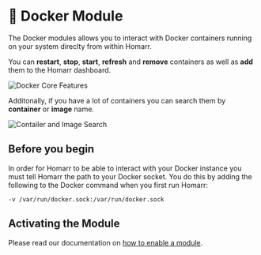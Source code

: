 # 🐳 Docker Module

The Docker modules allows you to interact with Docker containers running on your system direclty from within Homarr.

You can **restart**, **stop**, **start**, **refresh** and **remove** containers as well as **add** them to the Homarr dashboard.

![Docker Core Features](https://user-images.githubusercontent.com/190136/180496007-8456e486-a864-4510-b91f-fabf74df020c.png)

Additonally, if you have a lot of containers you can search them by **container** or **image** name.

![Contailer and Image Search](https://user-images.githubusercontent.com/190136/180496391-12a9a1c6-a54b-4d22-98ea-a5eb3a93fce4.png)


## Before you begin
In order for Homarr to be able to interact with your Docker instance you must tell Homarr the path to your Docker socket.  You do this by adding the following to the Docker command when you first run Homarr:

`-v /var/run/docker.sock:/var/run/docker.sock
`

## Activating the Module
Please read our documentation on [how to enable a module](./../index.md#activating-a-module).
